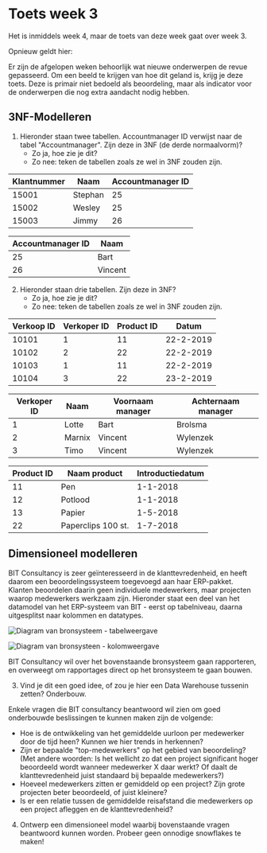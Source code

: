# Toets week 3

Het is inmiddels week 4, maar de toets van deze week gaat over week 3.

Opnieuw geldt hier:

Er zijn de afgelopen weken behoorlijk wat nieuwe onderwerpen de revue gepasseerd. Om een beeld te krijgen van hoe dit geland is, krijg je deze toets. Deze is primair niet bedoeld als beoordeling, maar als indicator voor de onderwerpen die nog extra aandacht nodig hebben.

## 3NF-Modelleren

1. Hieronder staan twee tabellen. Accountmanager ID verwijst naar de tabel "Accountmanager". Zijn deze in 3NF (de derde normaalvorm)?
   * Zo ja, hoe zie je dit?
   * Zo nee: teken de tabellen zoals ze wel in 3NF zouden zijn.

| Klantnummer | Naam    | Accountmanager ID |
|-------------|---------|-------------------|
| 15001       | Stephan | 25                |
| 15002       | Wesley  | 25                |
| 15003       | Jimmy   | 26                |

| Accountmanager ID | Naam    |
|-------------------|---------|
| 25                | Bart    |
| 26                | Vincent |

2. Hieronder staan drie tabellen. Zijn deze in 3NF?
   * Zo ja, hoe zie je dit?
   * Zo nee: teken de tabellen zoals ze wel in 3NF zouden zijn.

| Verkoop ID | Verkoper ID | Product ID | Datum     |
|------------|-------------|------------|-----------|
| 10101      | 1           | 11         | 22-2-2019 |
| 10102      | 2           | 22         | 22-2-2019 |
| 10103      | 1           | 11         | 22-2-2019 |
| 10104      | 3           | 22         | 23-2-2019 |

| Verkoper ID | Naam   | Voornaam manager | Achternaam manager |
|-------------|--------|------------------|--------------------|
| 1           | Lotte  | Bart             | Brolsma            |
| 2           | Marnix | Vincent          | Wylenzek           |
| 3           | Timo   | Vincent          | Wylenzek           |

| Product ID | Naam product       | Introductiedatum |
|------------|--------------------|------------------|
| 11         | Pen                | 1-1-2018         |
| 12         | Potlood            | 1-1-2018         |
| 13         | Papier             | 1-5-2018         |
| 22         | Paperclips 100 st. | 1-7-2018         |

## Dimensioneel modelleren

BIT Consultancy is zeer geïnteresseerd in de klanttevredenheid, en heeft daarom een beoordelingssysteem toegevoegd aan haar ERP-pakket. Klanten beoordelen daarin geen individuele medewerkers, maar projecten waarop medewerkers werkzaam zijn. Hieronder staat een deel van het datamodel van het ERP-systeem van BIT - eerst op tabelniveau, daarna uitgesplitst naar kolommen en datatypes.

![Diagram van bronsysteem - tabelweergave](toets-bestanden/bronsysteem-diagram-tabelweergave.png)

![Diagram van bronsysteen - kolomweergave](toets-bestanden/bronsysteem-diagram-kolomweergave.png)

BIT Consultancy wil over het bovenstaande bronsysteem gaan rapporteren, en overweegt om rapportages direct op het bronsysteem te gaan bouwen.

3. Vind je dit een goed idee, of zou je hier een Data Warehouse tussenin zetten? Onderbouw.

Enkele vragen die BIT consultancy beantwoord wil zien om goed onderbouwde beslissingen te kunnen maken zijn de volgende:

* Hoe is de ontwikkeling van het gemiddelde uurloon per medewerker door de tijd heen? Kunnen we hier trends in herkennen?
* Zijn er bepaalde "top-medewerkers" op het gebied van beoordeling? (Met andere woorden: Is het wellicht zo dat een project significant hoger beoordeeld wordt wanneer medewerker X daar werkt? Of daalt de klanttevredenheid juist standaard bij bepaalde medewerkers?)
* Hoeveel medewerkers zitten er gemiddeld op een project? Zijn grote projecten beter beoordeeld, of juist kleinere?
* Is er een relatie tussen de gemiddelde reisafstand die medewerkers op een project afleggen en de klanttevredenheid?

4. Ontwerp een dimensioneel model waarbij bovenstaande vragen beantwoord kunnen worden. Probeer geen onnodige snowflakes te maken!